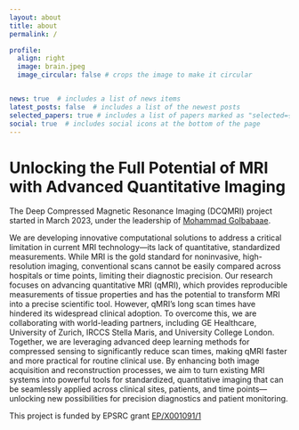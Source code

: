 ```yaml
---
layout: about
title: about
permalink: /

profile:
  align: right
  image: brain.jpeg
  image_circular: false # crops the image to make it circular


news: true  # includes a list of news items
latest_posts: false  # includes a list of the newest posts
selected_papers: true # includes a list of papers marked as "selected={true}"
social: true  # includes social icons at the bottom of the page
---
```

# Unlocking the Full Potential of MRI with Advanced Quantitative Imaging

The Deep Compressed Magnetic Resonance Imaging (DCQMRI) project started in March 2023, 
under the leadership of [Mohammad Golbabaae](https://mgolbabaee.wordpress.com/).

We are developing innovative computational solutions to address a critical limitation in current MRI technology—its lack of quantitative, standardized measurements. 
While MRI is the gold standard for noninvasive, high-resolution imaging, conventional scans cannot be easily compared across hospitals or time points, limiting 
their diagnostic precision. Our research focuses on advancing quantitative MRI (qMRI), which provides reproducible measurements of tissue properties and has the 
potential to transform MRI into a precise scientific tool. However, qMRI’s long scan times have hindered its widespread clinical adoption. To overcome this, 
we are collaborating with world-leading partners, including GE Healthcare, University of Zurich, IRCCS Stella Maris, and University College London. 
Together, we are leveraging advanced deep learning methods for compressed sensing to significantly reduce scan times, making qMRI faster and more practical 
for routine clinical use. By enhancing both image acquisition and reconstruction processes, we aim to turn existing MRI systems into powerful tools for standardized, 
quantitative imaging that can be seamlessly applied across clinical sites, patients, and time points—unlocking new possibilities for precision diagnostics 
and patient monitoring.

This project is funded by EPSRC grant [EP/X001091/1](https://gow.epsrc.ukri.org/NGBOViewGrant.aspx?GrantRef=EP/X001091/1)
